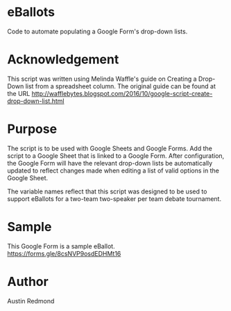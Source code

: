 # eBallots
 Code to automate populating a Google Form's drop-down lists.

# Acknowledgement
 This script was written using Melinda Waffle's guide on Creating a Drop-Down
 list from a spreadsheet column. The original guide can be found at the URL
 http://wafflebytes.blogspot.com/2016/10/google-script-create-drop-down-list.html

# Purpose

 The script is to be used with Google Sheets and Google Forms. Add the script to
 a Google Sheet that is linked to a Google Form. After configuration, the
 Google Form will have the relevant drop-down lists be automatically updated to
 reflect changes made when editing a list of valid options in the Google Sheet.
 
 The variable names reflect that this script was designed to be used to support
 eBallots for a two-team two-speaker per team debate tournament.

# Sample
 This Google Form is a sample eBallot.
 https://forms.gle/8csNVP9osdEDHMt16

# Author
 Austin Redmond 